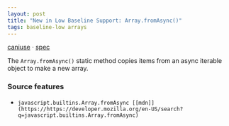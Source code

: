 ```yaml
---
layout: post
title: "New in Low Baseline Support: Array.fromAsync()"
tags: baseline-low arrays
---
```


[caniuse](https://caniuse.com/?search=array-fromasync) · [spec](https://tc39.es/proposal-array-from-async/#sec-array.fromAsync)

The `Array.fromAsync()` static method copies items from an async iterable object to make a new array.

### Source features

- ``javascript.builtins.Array.fromAsync [[mdn]](https://https://developer.mozilla.org/en-US/search?q=javascript.builtins.Array.fromAsync)``
